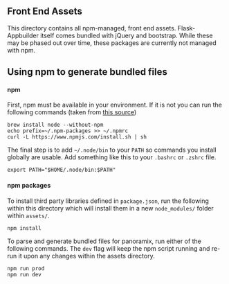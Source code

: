 Front End Assets
----------------

This directory contains all npm-managed, front end assets. Flask-Appbuilder itself comes bundled
with jQuery and bootstrap. While these may be phased out over time, these packages are currently not
managed with npm.


Using npm to generate bundled files
-----------------------------------

#### npm
First, npm must be available in your environment. If it is not you can run the following commands 
(taken from [this source](https://gist.github.com/DanHerbert/9520689)) 
```
brew install node --without-npm
echo prefix=~/.npm-packages >> ~/.npmrc
curl -L https://www.npmjs.com/install.sh | sh
```

The final step is to add ```~/.node/bin``` to your ```PATH``` so commands you install globally are usable. Add something like this to your ```.bashrc``` or ```.zshrc``` file.
```
export PATH="$HOME/.node/bin:$PATH"
```

#### npm packages
To install third party libraries defined in ```package.json```, run the following within this directory which will install them in a new ```node_modules/``` folder within ```assets/```.

```
npm install
```

To parse and generate bundled files for panoramix, run either of the following commands. The ```dev``` flag will keep the npm script running and re-run it upon any changes within the assets directory.

```
npm run prod
npm run dev
```
